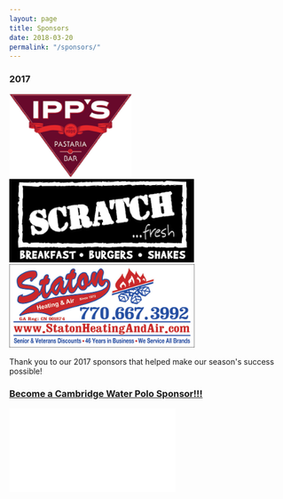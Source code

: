 ```yaml
---
layout: page
title: Sponsors
date: 2018-03-20
permalink: "/sponsors/"
---
```


<h3>2017</h3>
<div class="row">
    
<img class="col-xs-4 mb-2 p-2" src="/assets/images/sponsors/ipps_clean.png" height="150px"/>
<img class="col-xs-4 mb-2 p-2" src="/assets/images/sponsors/scratch.png" height="150px"/>
<img class="col-xs-4 mb-2 p-2" src="/assets/images/sponsors/staton.jpg" height="150px"/>

</div>
<p class="mb-4">Thank you to our 2017 sponsors that helped make our season's success possible!</p>

<div class="text-center mt-4">

### [Become a Cambridge Water Polo Sponsor!!!](/assets/docs/CWP-Sponsor-Application-2018.pdf)

</div>

<div class="text-center mb-4">

<embed class="pdf-form" src="/assets/docs/CWP-Sponsor-Application-2018.pdf"/>

</div>